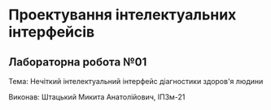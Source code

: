 
# Проектування інтелектуальних інтерфейсів
## Лабораторна робота №01

Тема: Нечіткий інтелектуальний інтерфейс діагностики здоров'я людини

Виконав: Штацький Микита Анатолійович, ІПЗм-21
